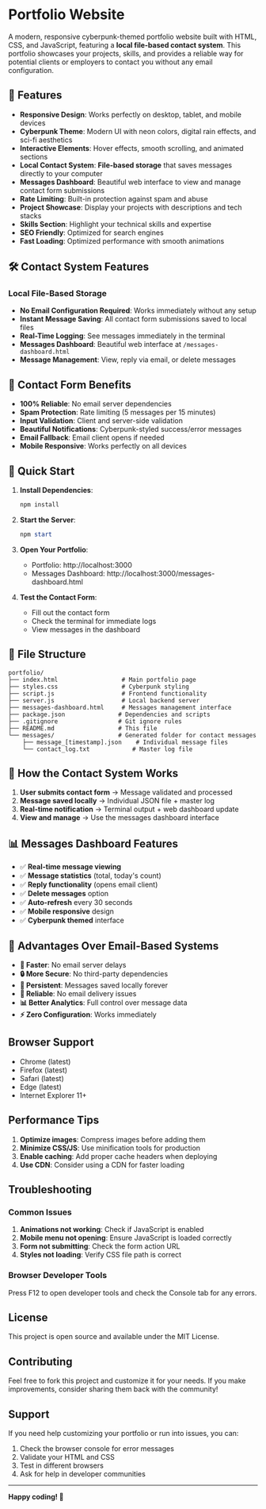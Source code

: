 # Portfolio Website

A modern, responsive cyberpunk-themed portfolio website built with HTML, CSS, and JavaScript, featuring a **local file-based contact system**. This portfolio showcases your projects, skills, and provides a reliable way for potential clients or employers to contact you without any email configuration.

## 🚀 Features

- **Responsive Design**: Works perfectly on desktop, tablet, and mobile devices
- **Cyberpunk Theme**: Modern UI with neon colors, digital rain effects, and sci-fi aesthetics
- **Interactive Elements**: Hover effects, smooth scrolling, and animated sections
- **Local Contact System**: **File-based storage** that saves messages directly to your computer
- **Messages Dashboard**: Beautiful web interface to view and manage contact form submissions
- **Rate Limiting**: Built-in protection against spam and abuse
- **Project Showcase**: Display your projects with descriptions and tech stacks
- **Skills Section**: Highlight your technical skills and expertise
- **SEO Friendly**: Optimized for search engines
- **Fast Loading**: Optimized performance with smooth animations

## 🛠️ Contact System Features

### **Local File-Based Storage**
- **No Email Configuration Required**: Works immediately without any setup
- **Instant Message Saving**: All contact form submissions saved to local files
- **Real-Time Logging**: See messages immediately in the terminal
- **Messages Dashboard**: Beautiful web interface at `/messages-dashboard.html`
- **Message Management**: View, reply via email, or delete messages

## 📧 Contact Form Benefits

- **100% Reliable**: No email server dependencies
- **Spam Protection**: Rate limiting (5 messages per 15 minutes)
- **Input Validation**: Client and server-side validation
- **Beautiful Notifications**: Cyberpunk-styled success/error messages
- **Email Fallback**: Email client opens if needed
- **Mobile Responsive**: Works perfectly on all devices

## 🚀 Quick Start

1. **Install Dependencies**:
   ```powershell
   npm install
   ```

2. **Start the Server**:
   ```powershell
   npm start
   ```

3. **Open Your Portfolio**:
   - Portfolio: http://localhost:3000
   - Messages Dashboard: http://localhost:3000/messages-dashboard.html

4. **Test the Contact Form**:
   - Fill out the contact form
   - Check the terminal for immediate logs
   - View messages in the dashboard

## 📁 File Structure

```
portfolio/
├── index.html                  # Main portfolio page
├── styles.css                  # Cyberpunk styling
├── script.js                   # Frontend functionality
├── server.js                   # Local backend server
├── messages-dashboard.html     # Messages management interface
├── package.json               # Dependencies and scripts
├── .gitignore                 # Git ignore rules
├── README.md                  # This file
└── messages/                  # Generated folder for contact messages
    ├── message_[timestamp].json    # Individual message files
    └── contact_log.txt            # Master log file
```

## 🎯 How the Contact System Works

1. **User submits contact form** → Message validated and processed
2. **Message saved locally** → Individual JSON file + master log
3. **Real-time notification** → Terminal output + web dashboard update
4. **View and manage** → Use the messages dashboard interface

## 📊 Messages Dashboard Features

- ✅ **Real-time message viewing**
- ✅ **Message statistics** (total, today's count)
- ✅ **Reply functionality** (opens email client)
- ✅ **Delete messages** option
- ✅ **Auto-refresh** every 30 seconds
- ✅ **Mobile responsive** design
- ✅ **Cyberpunk themed** interface

## 🔧 Advantages Over Email-Based Systems

- **🚀 Faster**: No email server delays
- **🔒 More Secure**: No third-party dependencies
- **💾 Persistent**: Messages saved locally forever
- **🎯 Reliable**: No email delivery issues
- **📊 Better Analytics**: Full control over message data
- **⚡ Zero Configuration**: Works immediately

## Browser Support

- Chrome (latest)
- Firefox (latest)
- Safari (latest)
- Edge (latest)
- Internet Explorer 11+

## Performance Tips

1. **Optimize images**: Compress images before adding them
2. **Minimize CSS/JS**: Use minification tools for production
3. **Enable caching**: Add proper cache headers when deploying
4. **Use CDN**: Consider using a CDN for faster loading

## Troubleshooting

### Common Issues

1. **Animations not working**: Check if JavaScript is enabled
2. **Mobile menu not opening**: Ensure JavaScript is loaded correctly
3. **Form not submitting**: Check the form action URL
4. **Styles not loading**: Verify CSS file path is correct

### Browser Developer Tools
Press F12 to open developer tools and check the Console tab for any errors.

## License

This project is open source and available under the MIT License.

## Contributing

Feel free to fork this project and customize it for your needs. If you make improvements, consider sharing them back with the community!

## Support

If you need help customizing your portfolio or run into issues, you can:

1. Check the browser console for error messages
2. Validate your HTML and CSS
3. Test in different browsers
4. Ask for help in developer communities

---

**Happy coding! 🚀**
